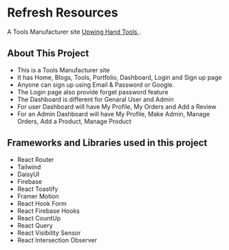 # Refresh Resources

A Tools Manufacturer site [Upwing Hand Tools
](https://upwinghandtools.web.app/).


## About This Project

* This is a Tools Manufacturer site
* It has Home, Blogs, Tools, Portfolio, Dashboard,  Login and Sign up page
* Anyone can sign up using Email & Password or Google.
* The Login page also provide forget password feature
* The Dashboard is different for Genaral User and Admin
* For user Dashboard will have My Profile, My Orders and Add a Review
* For an Admin Dashboard will have My Profile, Make Admin, Manage Orders, Add a Product, Manage Product



## Frameworks and Libraries used in this project

* React Router
* Tailwind
* DaisyUI
* Firebase
* React Toastify
* Framer Motion
* React Hook Form
* React Firebase Hooks
* React CountUp
* React Query
* React Visibility Sensor
* React Intersection Observer
